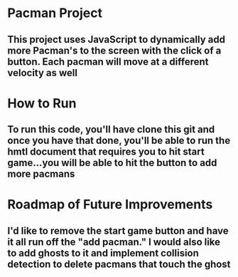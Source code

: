 # Pacman Project
## This project uses JavaScript to dynamically add more Pacman's to the screen with the click of a button. Each pacman will move at a different velocity as well
# How to Run
## To run this code, you'll have clone this git and once you have that done, you'll be able to run the hmtl document that requires you to hit start game...you will be able to hit the button to add more pacmans
# Roadmap of Future Improvements
## I'd like to remove the start game button and have it all run off the "add pacman." I would also like to add ghosts to it and implement collision detection to delete pacmans that touch the ghost
